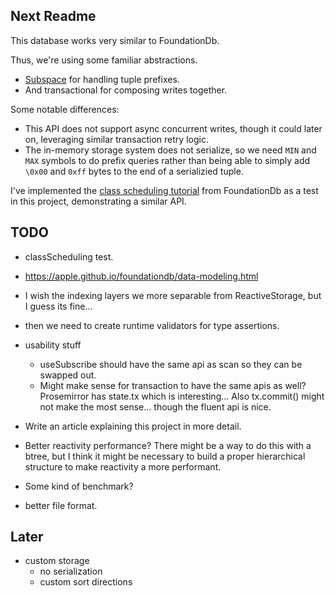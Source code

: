 ## Next Readme

This database works very similar to FoundationDb.

Thus, we're using some familiar abstractions.
- [Subspace](https://github.com/apple/foundationdb/blob/dc3cebe8d904a704f734524943fc074dbaa59efc/bindings/python/fdb/subspace_impl.py) for handling tuple prefixes.
- And transactional for composing writes together.

Some notable differences:
- This API does not support async concurrent writes, though it could later on, leveraging similar transaction retry logic.
- The in-memory storage system does not serialize, so we need `MIN` and `MAX` symbols to do prefix queries rather than being able to simply add `\0x00` and `0xff` bytes to the end of a serializied tuple.


I've implemented the [class scheduling tutorial](https://apple.github.io/foundationdb/class-scheduling.html) from FoundationDb as a test in this project, demonstrating a similar API.




## TODO

- classScheduling test.


- https://apple.github.io/foundationdb/data-modeling.html


- I wish the indexing layers we more separable from ReactiveStorage, but I guess its fine...

- then we need to create runtime validators for type assertions.


- usability stuff
	- useSubscribe should have the same api as scan so they can be swapped out.
	- Might make sense for transaction to have the same apis as well? Prosemirror has state.tx which is interesting... Also tx.commit() might not make the most sense... though the fluent api is nice.

- Write an article explaining this project in more detail.
- Better reactivity performance?
	There might be a way to do this with a btree, but I think it might be necessary to build
	a proper hierarchical structure to make reactivity a more performant.
- Some kind of benchmark?
- better file format.

## Later

- custom storage
	- no serialization
	- custom sort directions